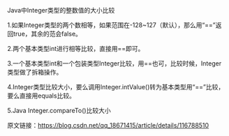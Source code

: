 Java中Integer类型的整数值的大小比较

1.如果Integer类型的两个数相等，如果范围在-128~127（默认），那么用“==”返回true，其余的范会false。

2.两个基本类型int进行相等比较，直接用==即可。

3.一个基本类型int和一个包装类型Integer比较，用==也可，比较时候，Integer类型做了拆箱操作。

4.Integer类型比较大小，要么调用Integer.intValue()转为基本类型用“==”比较，要么直接用equals比较。

5.Java Integer.compareTo()比较大小

                        
原文链接：https://blog.csdn.net/qq_18671415/article/details/116788510
